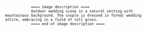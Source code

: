 
                ==== image description ====
                Outdoor wedding scene in a natural setting with mountainous background. The couple is dressed in formal wedding attire, embracing in a field of tall grass.
                ==== end of image description ====
                